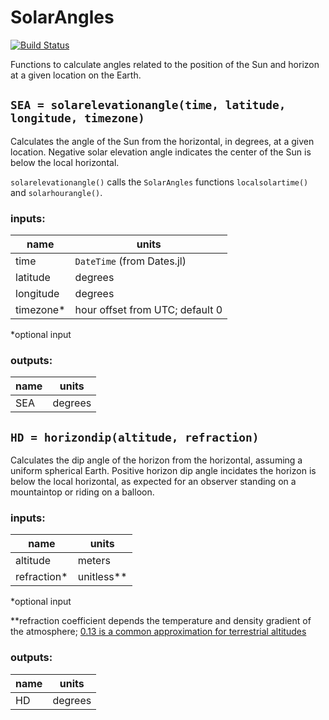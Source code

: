 # SolarAngles

[![Build Status](https://github.com/andersontodds/SolarAngles.jl/actions/workflows/CI.yml/badge.svg?branch=master)](https://github.com/andersontodds/SolarAngles.jl/actions/workflows/CI.yml?query=branch%3Amaster)

Functions to calculate angles related to the position of the Sun and horizon at a given location on the Earth.

## `SEA = solarelevationangle(time, latitude, longitude, timezone)`

Calculates the angle of the Sun from the horizontal, in degrees, at a given location.  Negative solar elevation angle indicates the center of the Sun is below the local horizontal.

`solarelevationangle()` calls the `SolarAngles` functions `localsolartime()` and `solarhourangle()`.

### inputs:
| name | units |
| --- | --- |
| time | `DateTime` (from Dates.jl) |
| latitude | degrees |
| longitude | degrees |
| timezone* | hour offset from UTC; default 0 |

\*optional input

### outputs: 
| name | units |
| --- | --- |
| SEA | degrees |

## `HD = horizondip(altitude, refraction)`

Calculates the dip angle of the horizon from the horizontal, assuming a uniform spherical Earth.  Positive horizon dip angle incidates the horizon is below the local horizontal, as expected for an observer standing on a mountaintop or riding on a balloon.

### inputs:
| name | units |
| --- | --- |
| altitude | meters |
| refraction* | unitless** |

\*optional input

\**refraction coefficient depends the temperature and density gradient of the atmosphere; [0.13 is a common approximation for terrestrial altitudes](https://aty.sdsu.edu/explain/atmos_refr/dip.html)

### outputs: 
| name | units |
| --- | --- |
| HD | degrees |
